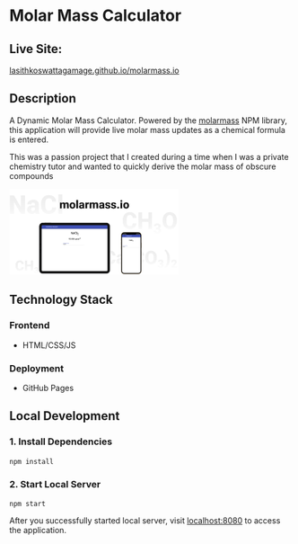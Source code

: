 # Molar Mass Calculator

## Live Site:

[lasithkoswattagamage.github.io/molarmass.io](https://lasithkoswattagamage.github.io/molarmass.io/)

## Description

A Dynamic Molar Mass Calculator. Powered by the [molarmass](https://www.npmjs.com/package/molarmass) NPM library, this application will provide live molar mass updates as a chemical formula is entered.

This was a passion project that I created during a time when I was a private chemistry tutor and wanted to quickly derive the molar mass of obscure compounds

<img style="width: 60%; height: auto" src="assets/Showcase.png">

## Technology Stack

### Frontend

- HTML/CSS/JS

### Deployment

- GitHub Pages

## Local Development

### 1. Install Dependencies

```
npm install
```

### 2. Start Local Server

```
npm start
```

After you successfully started local server, visit [localhost:8080](http://localhost:8080) to access the application.
